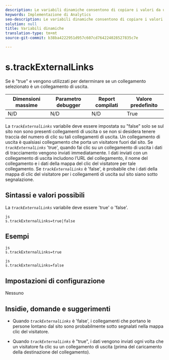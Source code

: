```yaml
---
description: Le variabili dinamiche consentono di copiare i valori da una variabile all’altra senza digitare più volte i valori completi nelle richieste di immagini sul sito.
keywords: Implementazione di Analytics
seo-description: Le variabili dinamiche consentono di copiare i valori da una variabile all’altra senza digitare più volte i valori completi nelle richieste di immagini sul sito.
solution: null
title: Variabili dinamiche
translation-type: tm+mt
source-git-commit: b38ba4222951d957c607cd764224028527835c7e

---
```



# s.trackExternalLinks

Se è "true" e vengono utilizzati per determinare se un collegamento selezionato è un collegamento di uscita.

| Dimensioni massime | Parametro debugger | Report compilati | Valore predefinito |
|---|---|---|---|
| N/D | N/D | N/D | True |

La *`trackExternalLinks`* variabile deve essere impostata su "false" solo se sul sito non sono presenti collegamenti di uscita o se non si desidera tenere traccia del numero di clic su tali collegamenti di uscita. Un collegamento di uscita è qualsiasi collegamento che porta un visitatore fuori dal sito. Se *`trackExternalLinks`* 'true', quando fai clic su un collegamento di uscita i dati di tracciamento vengono inviati immediatamente. I dati inviati con un collegamento di uscita includono l’URL del collegamento, il nome del collegamento e i dati della mappa del clic del visitatore per tale collegamento. Se *`trackExternalLinks`* è 'false', è probabile che i dati della mappa di clic del visitatore per i collegamenti di uscita sul sito siano sotto segnalazione.

## Sintassi e valori possibili

La *`trackExternalLinks`* variabile deve essere 'true' o 'false'.

```
js
s.trackExternalLinks=true|false
```

## Esempi

```
js
s.trackExternalLinks=true 
```

```
js
s.trackExternalLinks=false
```

## Impostazioni di configurazione

Nessuno

## Insidie, domande e suggerimenti

* Quando *`trackExternalLinks`* è 'false', i collegamenti che portano le persone lontano dal sito sono probabilmente sotto segnalati nella mappa clic del visitatore.

* Quando *`trackExternalLinks`* è "true", i dati vengono inviati ogni volta che un visitatore fa clic su un collegamento di uscita (prima del caricamento della destinazione del collegamento).
